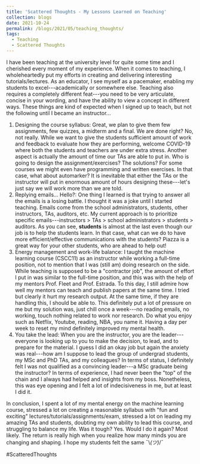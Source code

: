 ```yaml
---
title: 'Scattered Thoughts - My Lessons Learned on Teaching'
collection: blogs
date: 2021-10-24
permalink: /blogs/2021/05/teaching_thoughts/
tags:
  - Teaching
  - Scattered Thoughts
---
```


I have been teaching at the university level for quite some time and I cherished every moment of my experience. When it comes to teaching, I wholeheartedly put my efforts in creating and delivering interesting tutorials/lectures. As an educator, I see myself as a pacemaker, enabling my students to excel---academically or somewhere else. Teaching also requires a completely different feat---you need to be very articulate, concise in your wording, and have the ability to view a concept in different ways. These things are kind of expected when I signed up to teach, but not the following until I became an instructor...

1. Designing the course syllabus: Great, we plan to give them few assignments, few quizzes, a midterm and a final. We are done right? No, not really. While we want to give the students sufficient amount of work and feedback to evaluate how they are performing, welcome COVID-19 where both the students and teachers are under extra stress. Another aspect is actually the amount of time our TAs are able to put in. Who is going to design the assignment/exercises? The solutions? For some courses we might even have programming and written exercises. In that case, what about automarker? It is inevitable that either the TAs or the instructor will put in enormous amount of hours designing these---let's just say we will work more than we are told.
2. Replying emails... Hello?: One thing I learned is that trying to answer all the emails is a losing battle. I thought it was a joke until I started teaching. Emails come from the school administrators, students, other instructors, TAs, auditors, etc. My current approach is to prioritize specific emails---instructors > TAs > school administrators > students > auditors. As you can see, **students** is almost at the last even though our job is to help the students learn. In that case, what can we do to have more efficient/effective communications with the students? Piazza is a great way for your other students, who are ahead to help out!
3. Energy management and work-life balance: I taught the machine learning course (CSCC11) as an instructor while working a full-time position, not to mention that I was (still am) doing research on the side. While teaching is supposed to be a "contractor job", the amount of effort I put in was similar to the full-time position, and this was with the help of my mentors Prof. Fleet and Prof. Estrada. To this day, I still admire how well my mentors can teach and publish papers at the same time. I tried but clearly it hurt my research output. At the same time, if they are handling this, I should be able to. This definitely put a lot of pressure on me but my solution was, just chill once a week---no reading emails, no working, touch nothing related to work nor research. Do what you enjoy such as Netflix, Youtube, reading, NBA, you name it. Having a day per week to reset my mind definitely improved my mental health.
4. You take the lead: When you are the instructor, you are the leader---everyone is looking up to you to make the decision, to lead, and to prepare for the material. I guess I did an okay job but again the anxiety was real---how am I suppose to lead the group of undergrad students, my MSc and PhD TAs, and my colleagues? In terms of status, I definitely felt I was not qualified as a convincing leader---a MSc graduate being the instructor? In terms of experience, I had never been the "top" of the chain and I always had helped and insights from my boss. Nonetheless, this was eye opening and I felt a lot of indecisiveness in me, but at least I did it.

In conclusion, I spent a lot of my mental energy on the machine learning course, stressed a lot on creating a reasonable syllabus with "fun and exciting" lectures/tutorials/assignments/exam, stressed a lot on leading my amazing TAs and students, doubting my own ability to lead this course, and struggling to balance my life. Was it tough? Yes. Would I do it again? Most likely. The return is really high when you realize how many minds you are changing and shaping. I hope my students felt the same ¯\\_(ツ)_/¯

#ScatteredThoughts
